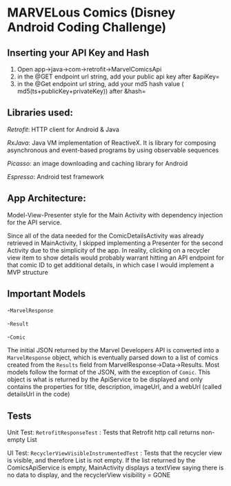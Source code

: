 # MARVELous Comics (Disney Android Coding Challenge)


## Inserting your API Key and Hash

1. Open app->java->com->retrofit->MarvelComicsApi
2. in the @GET endpoint url string, add your public api key after &apiKey=
3. in the @Get endpoint url string, add your md5 hash value ( md5(ts+publicKey+privateKey)) after &hash=


## Libraries used:
*Retrofit*: HTTP client for Android & Java

*RxJava*: Java VM implementation of ReactiveX. It is library for composing asynchronous and event-based programs by using observable sequences

*Picasso*: an image downloading and caching library for Android

*Espresso*: Android test framework

## App Architecture:
Model-View-Presenter style for the Main Activity with dependency injection for the API service. 

Since all of the data needed for the ComicDetailsActivity was already retrieved in MainActivity, I skipped implementing a Presenter for the second Activity due to the simplicity of the app. In reality, clicking on a recycler view item to show details would probably warrant hitting an API endpoint for that comic ID to get additional details, in which case I would implement a MVP structure

## Important Models

-`MarvelResponse`

-`Result`

-`Comic`

The initial JSON returned by the Marvel Developers API is converted into a `MarvelResponse` object, which is eventually parsed down to a list of comics created from the `Results` field from MarvelResponse->Data->Results. Most models follow the format of the JSON, with the exception of `Comic`. This object is what is returned by the ApiService to be displayed and only contains the properties for title, description, imageUrl, and a webUrl (called detailsUrl in the code)

## Tests

Unit Test: `RetrofitResponseTest` : Tests that Retrofit http call returns non-empty List<Comic> 

UI Test: `RecyclerViewVisibleInstrumentedTest` : Tests that the recycler view is visible, and therefore List<Comic> is not empty. If the list returned by the ComicsApiService is empty, MainActivity displays a textView saying there is no data to display, and the recyclerView visibility = GONE
